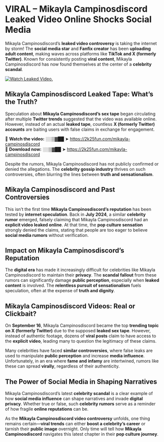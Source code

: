 # VIRAL – Mikayla Campinosdiscord Leaked Video Online Shocks Social Media 

Mikayla Campinosdiscord’s **leaked video controversy** is taking the internet by storm! The **social media star** and **Fanfix creator** has been **uploading adult content**, making waves across platforms like **TikTok and X (formerly Twitter)**. Known for consistently posting **viral content**, Mikayla Campinosdiscord has now found themselves at the center of a **celebrity scandal**.  

[![Watch Leaked Video.](https://miro.medium.com/v2/resize:fit:828/format:webp/1*cilzJN44JGOrTw9NJCrNHA.gif "Watch Leaked Video")](https://2k25fun.com/mikayla-campinosdiscord)

## **Mikayla Campinosdiscord Leaked Tape: What’s the Truth?**  
Speculation about **Mikayla Campinosdiscord’s sex tape** began circulating after multiple **Twitter trends** suggested that the video was available online. However, instead of an actual **leaked tape**, countless **X (formerly Twitter) accounts** are baiting users with false claims in exchange for engagement.  

🔹 **Watch the video:** ░░▒▓██ ➤ https://2k25fun.com/mikayla-campinosdiscord  
🔹 **Download now:** ░░▒▓██ ➤ https://2k25fun.com/mikayla-campinosdiscord  

Despite the rumors, Mikayla Campinosdiscord has not publicly confirmed or denied the allegations. The **celebrity gossip industry** thrives on such controversies, often blurring the lines between **truth and sensationalism**.  

## **Mikayla Campinosdiscord and Past Controversies**  
This isn’t the first time **Mikayla Campinosdiscord’s reputation** has been tested by **internet speculation**. Back in **July 2024**, a similar **celebrity rumor** emerged, falsely claiming that Mikayla Campinosdiscord had an **explicit video leaked online**. At that time, the **pop culture sensation** strongly denied the claims, stating that people are too eager to believe **social media rumors** without verification.  

## **Impact on Mikayla Campinosdiscord’s Reputation**  
The **digital era** has made it increasingly difficult for celebrities like Mikayla Campinosdiscord to maintain their **privacy**. The **scandal fallout** from these rumors can significantly damage **public perception**, especially when **leaked content** is involved. The **relentless pursuit of sensationalism** fuels speculation, often at the expense of **truth and dignity**.  

## **Mikayla Campinosdiscord Videos: Real or Clickbait?**  
On **September 16**, Mikayla Campinosdiscord became the top **trending topic on X (formerly Twitter)** due to the supposed **leaked sex tape**. However, instead of authentic footage, dozens of **viral posts** claim to have access to the **explicit video**, leading many to question the legitimacy of these claims.  

Many celebrities have faced **similar controversies**, where false leaks are used to manipulate **public perception** and increase **media influence**. Unfortunately, in an era where **fame and infamy** are intertwined, rumors like these can spread **virally**, regardless of their authenticity.  

## **The Power of Social Media in Shaping Narratives**  
Mikayla Campinosdiscord’s latest **celebrity scandal** is a clear example of how **social media influence** can shape narratives and invade **digital privacy**. Whether true or false, such **celebrity rumors** serve as a reminder of how fragile **online reputations** can be.  

As the **Mikayla Campinosdiscord video controversy** unfolds, one thing remains certain—**viral trends** can either **boost a celebrity’s career** or tarnish their **public image** overnight. Only time will tell how **Mikayla Campinosdiscord** navigates this latest chapter in their **pop culture journey**. 